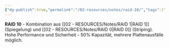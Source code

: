 ```yaml
---
{"dg-publish":true,"permalink":"/02-resources/notes/raid-10/","tags":["raid/hybrid","stripe-mirror-kombination","hardware"],"noteIcon":"","updated":"2025-09-05T10:12:31.501+02:00"}
---
```



**RAID 10** - Kombination aus [[02 - RESOURCES/Notes/RAID 1\|RAID 1]] (Spiegelung) und [[02 - RESOURCES/Notes/RAID 0\|RAID 0]] (Striping).
Hohe Performance und Sicherheit - 50% Kapazität, mehrere Plattenausfälle möglich.